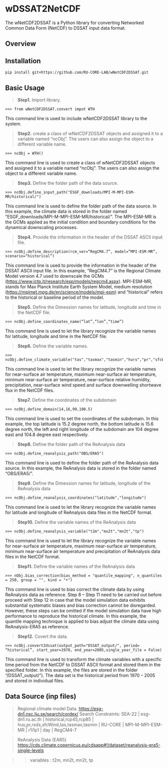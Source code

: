 
# wDSSAT2NetCDF
The wNetCDF2DSSAT is a Python library for converting Networked Common Data Form (NetCDF) to DSSAT input data format.

## Overview



## Installation
```
pip install git+https://github.com/RU-CORE-LAB/wNetCDF2DSSAT.git
```


## Basic Usage

> **Step1.** Import library.
```
>>> from wNetCDF2DSSAT.convert impot WTH
```
This command line is used to include wNetCDF2DSSAT library to the system. 

> **Step2.** create a class of wNetCDF2DSSAT objects and assigned it to a variable named “ncObj”. The users can also assign the object to a different variable name.
```
>>> ncObj = WTH()
```
This command line is used to create a class of wNetCDF2DSSAT objects and assigned it to a variable named “ncObj”. The users can also assign the object to a different variable name. 

> **Step3.** Define the folder path of the data source.
```
>>> ncObj.define_input_path("ESGF_downloads/MPI-M-MPI-ESM-MR/historical/")
```
This command line is used to define the folder path of the data source. In this example, the climate data is stored in the folder named “ESGF_downloads/MPI-M-MPI-ESM-MR/historical/”. The MPI-ESM-MR is the GCMs applied as the initial condition and boundary conditions for the dynamical downscaling processes. 

> **Step4.** Provide the information in the header of the DSSAT ASCII input file.
```
>>> ncObj.define_description(rcm_ver=“RegCM4.7”, model=“MPI-ESM-MR”, scenario=“historical”)
```
This command line is used to provide the information in the header of the DSSAT ASCII input file. In this example, “RegCM4.7” is the Regional Climate Model version 4.7 used to downscale the GCMs (https://www.ictp.it/research/esp/models/regcm4.aspx). MPI-ESM-MR, stands for Max Planck Institute Earth System Model, medium resolution (https://mpimet.mpg.de/en/science/models/mpi-esm) and “historical” refers to the historical or baseline period of the model.

> **Step5.** Define the Dimession names for latitude, longitude and time in the NetCDF file.
```
>>> ncObj.define_coordinates_name(“lat”,“lon”,“time”)
```
This command line is used to let the library recognize the variable names for latitude, longitude and time in the NetCDF file.

> **Step6.** Define the variable names.
```
>>> ncObj.define_climate_variable("tas","tasmax","tasmin","hurs","pr","sfcWind","rsds")
```
This command line is used to let the library recognize the variable names for near-surface air temperature, maximum near-surface air temperature, minimum near-surface air temperature, near-surface relative humidity, precipitation, near-surface wind speed and surface downwelling shortwave flux in the NetCDF files. 

> **Step7.** Define the coordinates of the subdomain
```
>>> ncObj.define_domain(14,16,99,100.5)
```
This command line is used to set the coordinates of the subdomain. In this example, the top latitude is 15.2 degree north, the bottom latitude is 15.6 degree north, the left and right longitude of the subdomain are 104 degree east and 104.8 degree east respectively. 

> **Step8.** Define the folder path of the ReAnalysis data
```
>>> ncObj.define_reanalysis_path("OBS/ERA5")
```
This command line is used to define the folder path of the ReAnalysis data source. In this example, the ReAnalysis data is stored in the folder named “OBS/ERA5/”. 

> **Step9.** Define the Dimession names for latitude, longitude of the ReAnalysis data
```
>>> ncObj.define_reanalysis_coordinates("latitude","longitude")
```
This command line is used to let the library recognize the variable names for latitude and longitude of ReAnalysis data files in the NetCDF format.

> **Step10.** Define the variable names of the ReAnalysis data
```
>>> ncObj.define_reanalysis_variable("t2m","mx2t","mn2t","tp")
```
This command line is used to let the library recognize the variable names for near-surface air temperature, maximum near-surface air temperature, minimum near-surface air temperature and precipitation of ReAnalysis data files in the NetCDF format. 

> **Step11.** Define the variable names of the ReAnalysis data
```
>>> nObj.bias_correction(bias_method = "quantile_mapping", n_quantiles = 250, group = "", kind = "+") 
```
This command line is used to bias correct the climate data by using ReAnalysis data as reference. Step 8 – Step 11 need to be carried out before proceed with Step 12 in case that the model simulation data exhibits substantial systematic biases and bias correction cannot be disregarded. However, these steps can be omitted if the model simulation data have high performance to reproduce the historical climate. In this example, the quantile mapping technique is applied to bias adjust the climate data using ReAnalysis-ERA5 as reference. 

> **Step12.** Covert the data.
```
>>> ncObj.convert2dssat(output_path="DSSAT_output/", period= “historical”, start_year=1970, end_year=2005,single_year_file = False)
```
This command line is used to transform the climate variables with a specific time period from the NetCDF to DSSAT ASCII format and stored them in the specified folder. In this example, the files are stored in the folder “/DSSAT_output/”). The data set is the historical period from 1970 – 2005 and stored in individual files. 

## Data Source (inp files)
> Regional climate model Data.
https://esg-dn1.nsc.liu.se/search/cordex/
Search Constraints:   SEA-22 | esg-dn1.ru.ac.th | historical,rcp45,rcp85 | hus,pr,rsds,sfcWind,tas,tasmax,tasmin | RU-CORE | MPI-M-MPI-ESM-MR | r1i1p1 | day | RegCM4-7

> ReAnalysis Data (EAR5)
https://cds.climate.copernicus.eu/cdsapp#!/dataset/reanalysis-era5-single-levels

>> variables : t2m, mn2t, mn2t, tp
